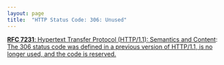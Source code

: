 ```yaml
---
layout: page
title:  "HTTP Status Code: 306: Unused"
---
```


[**RFC 7231**: Hypertext Transfer Protocol (HTTP/1.1): Semantics and Content](/specs/IETF/RFC/7231 "The Hypertext Transfer Protocol (HTTP) is an application-level protocol for distributed, collaborative, hypertext information systems. This document defines the semantics of HTTP/1.1 messages as expressed by request methods, request header fields, response status codes, and response header fields, along with the payload of messages (metadata and body content) and mechanisms for content negotiation."): [The 306 status code was defined in a previous version of HTTP/1.1, is no longer used, and the code is reserved.
        ](http://tools.ietf.org/html/rfc7231#section-6.4.6)

